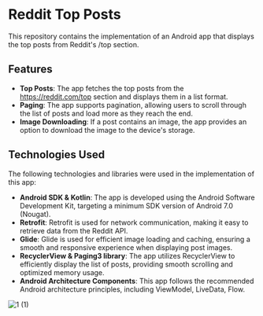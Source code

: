 # Reddit Top Posts

This repository contains the implementation of an Android app that displays the top posts from Reddit's /top section.

## Features

- **Top Posts**: The app fetches the top posts from the https://reddit.com/top section and displays them in a list format.
- **Paging**: The app supports pagination, allowing users to scroll through the list of posts and load more as they reach the end.
- **Image Downloading**: If a post contains an image, the app provides an option to download the image to the device's storage.

## Technologies Used

The following technologies and libraries were used in the implementation of this app:

- **Android SDK & Kotlin**: The app is developed using the Android Software Development Kit, targeting a minimum SDK version of Android 7.0 (Nougat).
- **Retrofit**: Retrofit is used for network communication, making it easy to retrieve data from the Reddit API.
- **Glide**: Glide is used for efficient image loading and caching, ensuring a smooth and responsive experience when displaying post images.
- **RecyclerView & Paging3 library**: The app utilizes RecyclerView to efficiently display the list of posts, providing smooth scrolling and optimized memory usage.
- **Android Architecture Components**: This app follows the recommended Android architecture principles, including ViewModel, LiveData, Flow.


![1 (1)](https://github.com/khodosyaroslav/RedditTopPosts/assets/90519548/3a4a4837-bdbe-4260-957e-5fd3cfa44a34)
